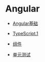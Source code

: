 # Angular



- [Angular基础](./Angular/Angular基础.md)

- [TypeScript.1](./Angular/TypeScript_1.md)

- [组件](./Angular/componets.md) 
 
- [单元测试](./Angular/unit-test.md)
